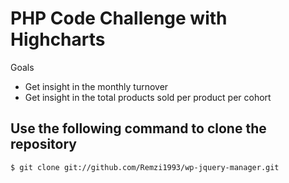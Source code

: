 # PHP Code Challenge with Highcharts
Goals
* Get insight in the monthly turnover
* Get insight in the total products sold per product per cohort

## Use the following command to clone the repository
`$ git clone git://github.com/Remzi1993/wp-jquery-manager.git`<br>
